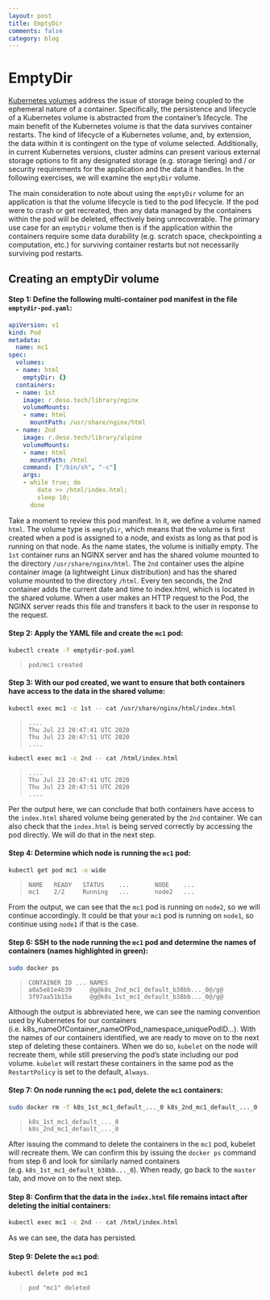 ```yaml
---
layout: post
title: EmptyDir
comments: false
category: blog
---
```

# EmptyDir


[Kubernetes volumes](https://kubernetes.io/docs/concepts/storage/volumes/) address the issue of storage being coupled
to the ephemeral nature of a container. Specifically, the persistence and lifecycle of a Kubernetes volume is
abstracted from the container’s lifecycle. The main benefit of the Kubernetes volume is that the data survives
container restarts. The kind of lifecycle of a Kubernetes volume, and, by extension, the data within it is contingent
on the type of volume selected. Additionally, in current Kubernetes versions, cluster admins can present various
external storage options to fit any designated storage (e.g. storage tiering) and / or security requirements for the
application and the data it handles.  In the following exercises, we will examine the `emptyDir` volume.

The main consideration to note about using the `emptyDir` volume for an application is that the volume lifecycle is
tied to the pod lifecycle. If the pod were to crash or get recreated, then any data managed by the containers within
the pod will be deleted, effectively being unrecoverable. The primary use case for an `emptyDir` volume then is if the
application within the containers require some data durability (e.g. scratch space, checkpointing a computation, etc.)
for surviving container restarts but not necessarily surviving pod restarts.

## Creating an emptyDir volume

#### Step 1: Define the following multi-container pod manifest in the file `emptydir-pod.yaml`:

```yaml
apiVersion: v1
kind: Pod
metadata:
  name: mc1
spec:
  volumes:
  - name: html
    emptyDir: {}
  containers:
  - name: 1st
    image: r.deso.tech/library/nginx
    volumeMounts:
    - name: html
      mountPath: /usr/share/nginx/html
  - name: 2nd
    image: r.deso.tech/library/alpine
    volumeMounts:
    - name: html
      mountPath: /html
    command: ["/bin/sh", "-c"]
    args:
    - while true; do
        date >> /html/index.html;
        sleep 10;
      done
```

Take a moment to review this pod manifest. In it, we define a volume named `html`. The volume type is `emptyDir`, which
means that the volume is first created when a pod is assigned to a node, and exists as long as that pod is running on
that node. As the name states, the volume is initially empty. The `1st` container runs an NGINX server and has the
shared volume mounted to the directory `/usr/share/nginx/html`. The `2nd` container uses the alpine container image (a
lightweight Linux distribution) and has the shared volume mounted to the directory `/html`. Every ten seconds, the 2nd
container adds the current date and time to index.html, which is located in the shared volume. When a user makes an
HTTP request to the Pod, the NGINX server reads this file and transfers it back to the user in response to the request.

#### Step 2: Apply the YAML file and create the `mc1` pod:

```bash
kubectl create -f emptydir-pod.yaml
```

> ```
> pod/mc1 created
> ```

#### Step 3: With our pod created, we want to ensure that both containers have access to the data in the shared volume:

```bash
kubectl exec mc1 -c 1st -- cat /usr/share/nginx/html/index.html
```

> ```
> ....
> Thu Jul 23 20:47:41 UTC 2020
> Thu Jul 23 20:47:51 UTC 2020
> ....
> ```

```bash
kubectl exec mc1 -c 2nd -- cat /html/index.html
```

> ```
> ....
> Thu Jul 23 20:47:41 UTC 2020
> Thu Jul 23 20:47:51 UTC 2020
> ....
> ```

Per the output here, we can conclude that both containers have access to the `index.html` shared volume being generated
by the `2nd` container. We can also check that the `index.html` is being served correctly by accessing the pod
directly. We will do that in the next step.

#### Step 4: Determine which node is running the `mc1` pod:

```bash
kubectl get pod mc1 -o wide
```

> ```
> NAME   READY   STATUS    ...       NODE    ...
> mc1    2/2     Running   ...       node2   ...
> ```

From the output, we can see that the `mc1` pod is running on `node2`, so we will continue accordingly.
It could be that your `mc1` pod is running on `node1`, so continue using `node1` if that is the case.

#### Step 6: SSH to the node running the `mc1` pod and determine the names of containers (names highlighted in green):

```bash
sudo docker ps
```

> ```
> CONTAINER ID ... NAMES
> a0a5e81e4b39     @g@k8s_2nd_mc1_default_b38bb..._0@/g@
> 3f97aa51b15a     @g@k8s_1st_mc1_default_b38bb..._0@/g@
> ```

Although the output is abbreviated here, we can see the naming convention used by Kubernetes for our containers
(i.e. k8s\_nameOfContainer\_nameOfPod\_namespace\_uniquePodID…). With the names of our containers identified, we are
ready to move on to the next step of deleting these containers. When we do so, `kubelet` on the node will recreate
them, while still preserving the pod’s state including our pod volume. `kubelet` will restart these containers in the
same pod as the `RestartPolicy` is set to the default, `Always`.

#### Step 7: On node running the `mc1` pod, delete the `mc1` containers:

```bash
sudo docker rm -f k8s_1st_mc1_default_..._0 k8s_2nd_mc1_default_..._0
```

> ```
> k8s_1st_mc1_default_..._0
> k8s_2nd_mc1_default_..._0
> ```

After issuing the command to delete the containers in the `mc1` pod, kubelet will recreate them.
We can confirm this by issuing the `docker ps` command from step 6 and look for similarly named containers
(e.g. `k8s_1st_mc1_default_b38bb..._0`). When ready, go back to the `master` tab, and move on to the next step.

#### Step 8: Confirm that the data in the `index.html` file remains intact after deleting the initial containers:

```bash
kubectl exec mc1 -c 2nd -- cat /html/index.html
```

As we can see, the data has persisted.

#### Step 9: Delete the `mc1` pod:

```bash
kubectl delete pod mc1
```

> ```
> pod "mc1" deleted
> ```
